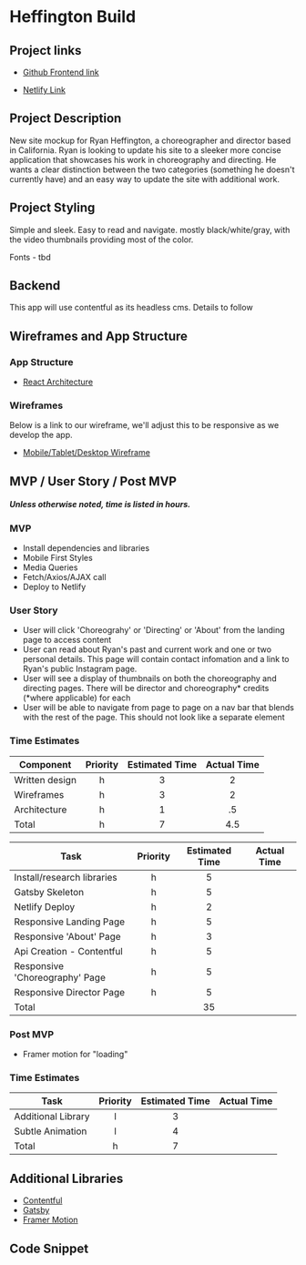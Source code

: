 # Heffington Build


## Project links

 - [Github Frontend link](https://github.com/kilahsw/Heffington)
 
 - [Netlify Link]()

## Project Description

New site mockup for Ryan Heffington, a choreographer and director based in California. Ryan is looking to update his site to a sleeker more concise application that showcases his work in choreography and directing. He wants a clear distinction between the two categories (something he doesn't currently have) and an easy way to update the site with additional work. 

## Project Styling

Simple and sleek. Easy to read and navigate. mostly black/white/gray, with the video thumbnails providing most of the color. 


Fonts - tbd

## Backend

This app will use contentful as its headless cms. Details to follow

## Wireframes and App Structure

### App Structure

- [React Architecture](https://docs.google.com/drawings/d/1K75zghGynQX5OM7mOXCzGqm9y4y0Ebru2bbdDTB8EqY/edit?usp=sharing)

### Wireframes

Below is a link to our wireframe, we'll adjust this to be responsive as we develop the app.

 - [Mobile/Tablet/Desktop Wireframe](https://www.figma.com/file/uRWlZmceXKUMqw5nC9ztwR/Heffington?node-id=0%3A1)
 
 ## MVP / User Story / Post MVP
 ##### Unless otherwise noted, time is listed in hours.

 ### MVP
 
   * Install dependencies and libraries
   * Mobile First Styles
   * Media Queries
   * Fetch/Axios/AJAX call
   * Deploy to Netlify

### User Story

   * User will click 'Choreograhy' or 'Directing' or 'About' from the landing page to access content
   * User can read about Ryan's past and current work and   one or two personal details. This page will contain contact infomation and a link to Ryan's public Instagram page.
   * User will see a display of thumbnails on both the choreography and directing pages. There will be director and choreography* credits (*where applicable) for each
   * User will be able to navigate from page to page on a nav bar that blends with the rest of the page. This should not look like a separate element
 
### Time Estimates

| Component | Priority | Estimated Time | Actual Time |
| --- | :---: |  :---:  | :---: |
| Written design   | h | 3  |  2 |
| Wireframes       | h | 3  |  2 |
| Architecture     | h | 1  | .5 |
| Total            | h | 7  | 4.5|

| Task | Priority | Estimated Time | Actual Time |
| --- | :---: |  :---:  | :---: |
| Install/research libraries     | h | 5  |    |
| Gatsby Skeleton                | h | 5  |    |
| Netlify Deploy                 | h | 2  |    |
| Responsive Landing Page        | h | 5  |    |
| Responsive 'About' Page        | h | 3  |    |
| Api Creation - Contentful      | h | 5  |    |
| Responsive 'Choreography' Page | h | 5  |    |
| Responsive Director Page       | h | 5  |    |
| Total                          |   | 35 |    |
    
 ### Post MVP
 
  * Framer motion for "loading" 

  ### Time Estimates
  
| Task | Priority | Estimated Time | Actual Time |
| --- | :---: |  :---: | :---: |
| Additional Library | l | 3  |   |
| Subtle Animation   | l | 4  |   |
| Total              | h | 7  |   |

## Additional Libraries

  - [Contentful](https://www.contentful.com/get-started/)
  - [Gatsby](https://www.gatsbyjs.com/)
  - [Framer Motion](https://www.framer.com/motion/)

## Code Snippet
